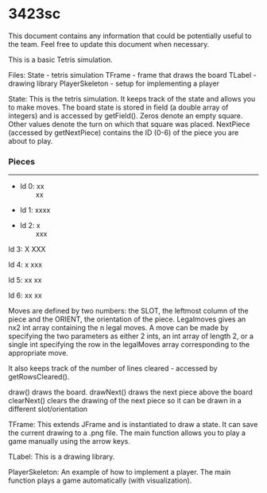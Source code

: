 # 3423sc

This document contains any information that could be potentially useful to the team. 
Feel free to update this document when necessary.

This is a basic Tetris simulation.

Files:
	State - tetris simulation
	TFrame - frame that draws the board
	TLabel - drawing library
	PlayerSkeleton - setup for implementing a player
	
State:
This is the tetris simulation.  It keeps track of the state and allows you to 
make moves.  The board state is stored in field (a double array of integers) and
is accessed by getField().  Zeros denote an empty square.  Other values denote
the turn on which that square was placed.  NextPiece (accessed by getNextPiece)
contains the ID (0-6) of the piece you are about to play.

### Pieces 
***
* Id 0: xx  
  &nbsp;&nbsp;&nbsp;&nbsp;&nbsp;&nbsp;&nbsp;&nbsp;xx


* Id 1: xxxx

* Id 2:        x  
  &nbsp;&nbsp;&nbsp;&nbsp;&nbsp;&nbsp;&nbsp;&nbsp;xxx

Id 3:   X
      XXX

Id 4:  x
      xxx

Id 5:  xx
      xx

Id 6:  xx
      xx

Moves are defined by two numbers: the SLOT, the leftmost column of the piece and
the ORIENT, the orientation of the piece.  Legalmoves gives an nx2 int array
containing the n legal moves.  A move can be made by specifying the two
parameters as either 2 ints, an int array of length 2, or a single int
specifying the row in the legalMoves array corresponding to the appropriate move.

It also keeps track of the number of lines cleared - accessed by getRowsCleared().

draw() draws the board.
drawNext() draws the next piece above the board
clearNext() clears the drawing of the next piece so it can be drawn in a different
	slot/orientation

TFrame:
This extends JFrame and is instantiated to draw a state.
It can save the current drawing to a .png file.
The main function allows you to play a game manually using the arrow keys.

TLabel:
This is a drawing library.

PlayerSkeleton:
An example of how to implement a player.
The main function plays a game automatically (with visualization).

